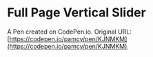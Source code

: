 # Full Page Vertical Slider

A Pen created on CodePen.io. Original URL: [https://codepen.io/pamcy/pen/KJNMKM](https://codepen.io/pamcy/pen/KJNMKM).


